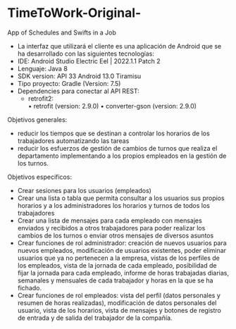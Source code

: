 # TimeToWork-Original-
App of Schedules and Swifts in a Job
-	La interfaz que utilizará el cliente es una aplicación de Android que se ha desarrollado con las siguientes tecnologías: 
  - IDE: Android Studio Electric Eel | 2022.1.1 Patch 2
  -	Lenguaje: Java 8
  -	SDK version: API 33 Android 13.0 Tiramisu
  -	Tipo proyecto: Gradle (Version: 7.5)
  -	Dependencies para conectar al API REST: 	    
    - retrofit2:  
      •	retrofit (version: 2.9.0) 
      •	converter-gson (version: 2.9.0)
      
Objetivos generales: 
  - reducir los tiempos que se destinan a controlar los horarios de los trabajadores automatizando las tareas 
  - reducir los esfuerzos de gestión de cambios de turnos que realiza el departamento implementando a los propios empleados en la gestión de los turnos.

Objetivos específicos: 
  -	Crear sesiones para los usuarios (empleados) 
  -	Crear una lista o tabla que permita consultar a los usuarios sus propios horarios y a los administradores los horarios y turnos de todos los trabajadores
  -	Crear una lista de mensajes para cada empleado con mensajes enviados y recibidos a otros trabajadores para poder realizar los cambios de los turnos o enviar otros mensajes de diversos asuntos
  -	Crear funciones de rol administrador: creación de nuevos usuarios para nuevos empleados, modificación de usuarios existentes, poder eliminar usuarios que ya no pertenecen a la empresa, vistas de los perfiles de los empleados, vista de la jornada de cada empleado, posibilidad de fijar la jornada para cada empleado, informe de horas trabajadas diarias, semanales y mensuales de cada trabajador y horas en la que se ha fichado.  
  -	Crear funciones de rol empleados: vista del perfil (datos personales y resumen de horas realizadas), modificación de datos personales del usuario, vista de los horarios, vista de mensajes y botones de registro de entrada y de salida del trabajador de la compañía.


